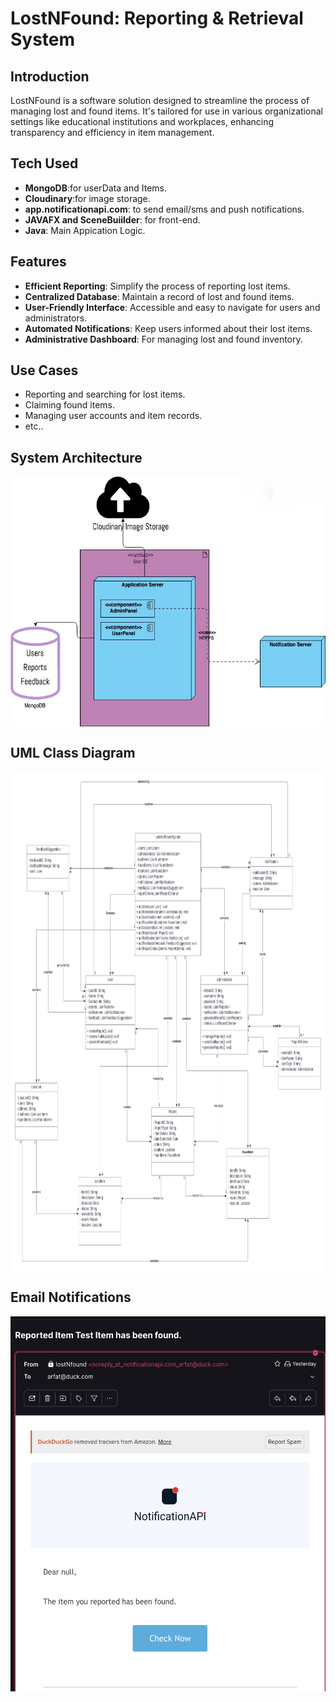 
# LostNFound: Reporting & Retrieval System

## Introduction
LostNFound is a software solution designed to streamline the process of managing lost and found items. It's tailored for use in various organizational settings like educational institutions and workplaces, enhancing transparency and efficiency in item management.

## Tech Used
- **MongoDB**:for userData and Items.
- **Cloudinary**:for image storage.
- **app.notificationapi.com**: to send email/sms and push notifications.
- **JAVAFX and SceneBuiilder**: for front-end.
- **Java**: Main Appication Logic.



## Features
- **Efficient Reporting**: Simplify the process of reporting lost items.
- **Centralized Database**: Maintain a record of lost and found items.
- **User-Friendly Interface**: Accessible and easy to navigate for users and administrators.
- **Automated Notifications**: Keep users informed about their lost items.
- **Administrative Dashboard**: For managing lost and found inventory.

## Use Cases
- Reporting and searching for lost items.
- Claiming found items.
- Managing user accounts and item records.
- etc..



## System Architecture 
<img src="imgs/image_56_200.png" width="auto" align="center" height="400">


## UML Class Diagram
<img src="imgs/image_54_193.png" width="auto" align="center" height="800">


</br>

## Email Notifications
<img src="imgs/image_33_117.png" alt="Image 117" width="auto" height="600">



